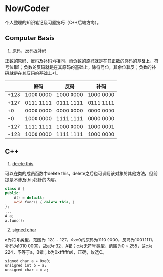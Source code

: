 # NowCoder

个人整理的知识笔记及习题技巧（C++后端方向）。

## Computer Basis

1. 原码、反码及补码

正数的原码、反码及补码均相同，而负数的原码就是在其正数的原码的基础上，符号位取1；负数的反码就是在其原码的基础上，除符号位，其余位取反；负数的补码就是在其反码的基础上+1。

|   | 原码 | 反码 | 补码 |
|---|---|---|---|
| +128 | 1000 0000 | 1000 0000 | 1000 0000 |
| +127 | 0111 1111 | 0111 1111 | 0111 1111 |
| +0   | 0000 0000 | 0000 0000 | 0000 0000 |
| -0   | 1000 0000 | 1111 1111 | 0000 0000 |
| -127 | 1111 1111 | 1000 0000 | 1000 0001 |
| -128 | 1000 0000 | 1111 1111 | 1000 0000 |

## C++

1. [delete this](https://www.nowcoder.com/questionTerminal/45bb35c18c434829af740c0d843fcb1e)

可以在类的成员函数中delete this，delete之后也可调用该对象的其他方法，但前提是不涉及this指针的内容。

```cpp
class A {
public:
    A() = default;
    void func() { delete this; }
};
...
A a;
a.func();
```

2. [signed char](https://www.nowcoder.com/questionTerminal/3327439779e146dc9035b0977d9469eb)

a为符号类型，范围为-128 ~ 127，0xe0的原码为1110 0000，反码为1001 1111，补码为1010 0000，故a为-32，A错；c为无符号类型，范围为0 ~ 255，故c为224，不等于a，B错；b为0xffffffe0，正确，故选C。

```
signed char a = 0xe0;
unsigned int b = a;
unsigned char c = a;
```
